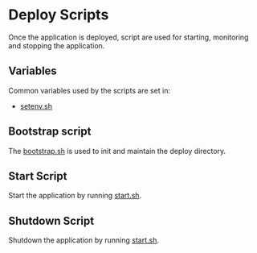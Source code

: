 # Deploy Scripts

Once the application is deployed, script are used for starting, monitoring and stopping the application.

## Variables

Common variables used by the scripts are set in:

* [setenv.sh](scripts/setenv.sh)

## Bootstrap script

The [bootstrap.sh](scripts/bootstrap.sh) is used to init and maintain the deploy directory.

## Start Script

Start the application by running [start.sh](scripts/start.sh).

## Shutdown Script

Shutdown the application by running [start.sh](scripts/start.sh).
